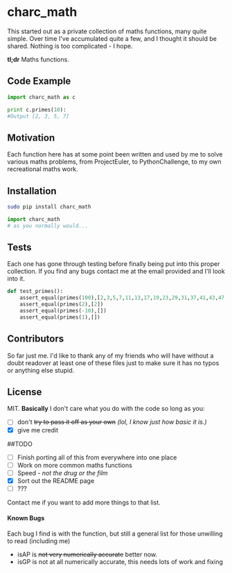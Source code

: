 # charc_math

This started out as a private collection of maths functions, many quite simple. Over time I've accumulated quite a few, and I thought it should be shared. Nothing is too complicated - I hope.

__tl;dr__ Maths functions.

## Code Example

```Python
import charc_math as c

print c.primes(10):
#Output [2, 3, 5, 7] 
```

## Motivation

Each function here has at some point been written and used by me to solve various maths problems, from ProjectEuler, to PythonChallenge, to my own recreational maths work.

## Installation

```Bash
sudo pip install charc_math
```

```Python
import charc_math
# as you normally would...
```

## Tests

Each one has gone through testing before finally being put into this proper collection. If you find any bugs contact me at the email provided and I'll look into it.

```Python
def test_primes():
	assert_equal(primes(100),[2,3,5,7,11,13,17,19,23,29,31,37,41,43,47,53,59,61,67,71,73,79,83,89,97])
	assert_equal(primes(2),[2])
	assert_equal(primes(-10),[])
	assert_equal(primes(1),[])
```

## Contributors

So far just me. I'd like to thank any of my friends who will have without a doubt readover at least one of these files just to make sure it has no typos or anything else stupid.

## License

MIT.
__Basically__ I don't care what you do with the code so long as you:

- [ ] don't ~~try to pass it off as your own~~ _(lol, I know just how basic it is.)_
- [x] give me credit

##TODO

- [ ] Finish porting all of this from everywhere into one place
- [ ] Work on more common maths functions
- [ ] Speed - _not the drug or the film_
- [x] Sort out the README page
- [ ] ???

Contact me if you want to add more things to that list.

#### Known Bugs
Each bug I find is with the function, but still a general list for those unwilling to read (including me)
- isAP is ~~not very numerically accurate~~ better now.
- isGP is not at all numerically accurate, this needs lots of work and fixing
